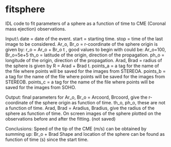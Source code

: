 # fitsphere
IDL code to fit parameters of a sphere as a function of time to CME (Coronal mass ejection) observations.

Input:\\
date       = date of the event.
start      = starting time.
stop       = time of the last image to be considered.
Ar_o, Br_o = r-coordinate of the sphere origin is given by: r_o = Ar_o + Br_o t ,
              good values to begin with could be: Ar_o=100, Br_o=5e+5
th_o       = latitude of the origin, direction of the propagation.
ph_o       = longitude of the origin, direction of the propagation.
Arad, Brad = radius of the sphere is given by R = Arad + Brad t.
points_a   = a tag for the name of the file where points will be saved for the images from STEREOA.
points_b   = a tag for the name of the file where points will be saved for the images from STEREOB.
points_c   = a tag for the name of the file where points will be saved for the images from SOHO.

Output:
final parameters for 
Ar_o, Br_o = Arcoord, Brcoord, give the r-coordinate of the sphere origin as function of time.
th_o, ph_o, these are not a function of time. 
Arad, Brad = Aradius, Bradius, give the radius of the sphere as function of time.
On screen images of the sphere plotted on the observations before and after the fitting. (not saved)

Conclusions:
Speed of the tip of the CME (m/s) can be obtained by summing up: Br_o + Brad
Shape and location of the sphere can be found as function of time (s) since the start time.
